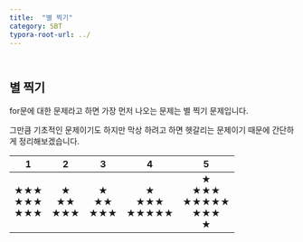 ```yaml
---
title:  "별 찍기"
category: SBT
typora-root-url: ../
---
```


## <br>별 찍기

for문에 대한 문제라고 하면 가장 먼저 나오는 문제는 별 찍기 문제입니다.

그만큼 기초적인 문제이기도 하지만 막상 하려고 하면 헷갈리는 문제이기 때문에 간단하게 정리해보겠습니다.



|           1           |         2          |         3          |           4           |                   5                   |
| :-------------------: | :----------------: | :----------------: | :-------------------: | :-----------------------------------: |
| ★★★<br />★★★<br />★★★ | ★<br />★★<br />★★★ | ★<br />★★<br />★★★ | ★<br />★★★<br />★★★★★ | ★<br />★★★<br />★★★★★<br />★★★<br />★ |



### 

